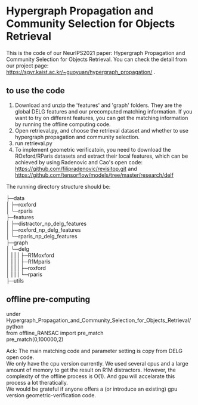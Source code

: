 # Hypergraph Propagation and Community Selection for Objects Retrieval
This is the code of our NeurIPS2021 paper: Hypergraph Propagation and Community Selection for Objects Retrieval. You can check the detail from our project page: https://sgvr.kaist.ac.kr/~guoyuan/hypergraph_propagation/ . 

## to use the code  
1. Download and unzip the 'features' and 'graph' folders. They are the global DELG features and our precomputed matching information. If you want to try on different features, you can get the matching information by running the offline computing code.
2. Open retrieval.py, and choose the retrieval dataset and whether to use hypergraph propagation and community selection.  
3. run retrieval.py  
4. To implement geometric verificatoin, you need to download the ROxford/RParis datasets and extract their local features, which can be achieved by using Radenovic and Cao's open code: https://github.com/filipradenovic/revisitop.git and https://github.com/tensorflow/models/tree/master/research/delf  

The running directory structure should be:

├─data  
│  ├─roxford  
│  └─rparis  
├─features  
│  ├─distractor_np_delg_features   
│  ├─roxford_np_delg_features   
│  └─rparis_np_delg_features  
├─graph  
│  └─delg  
│ | | | ├─R1Moxford  
│ | | | ├─R1Mparis  
│ | | | ├─roxford  
│ | | | └─rparis  
├─utils  

## offline pre-computing  
under Hypergraph_Propagation_and_Community_Selection_for_Objects_Retrieval/  
python  
from offline_RANSAC import pre_match   
pre_match(0,100000,2)  

Ack: The main matching code and parameter setting is copy from DELG open code.  
We only have the cpu version currently. We used several cpus and a large amount of memory to get the result on R1M distractors. 
However, the complexity of the offline process is O(1). And gpu will accelarate this process a lot theratically.  
We would be grateful if anyone offers a (or introduce an existing) gpu version geometric-verification code.
